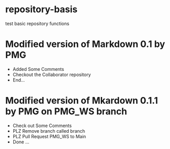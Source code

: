 # repository-basis
test basic repository functions


# Modified version of Markdown 0.1 by PMG
  - Added Some Comments
  - Checkout the Collaborator repository
  - End...

# Modified version of Mkardown 0.1.1 by PMG on PMG_WS branch
  - Check out Some Comments
  - PLZ Remove branch called branch
  - PLZ Pull Request PMG_WS to Main
  - Done ...